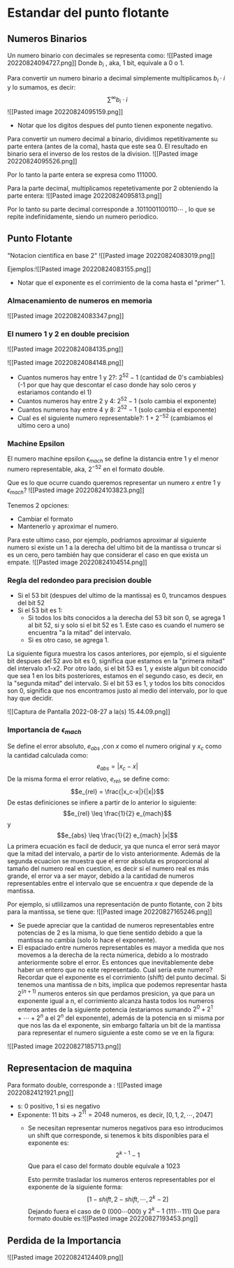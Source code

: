 # Estandar del punto flotante




## Numeros Binarios

Un numero binario con decimales se representa como:
![[Pasted image 20220824094727.png]]
Donde $b_i$ , aka, 1 bit, equivale a 0 o 1.

Para convertir un numero binario a decimal simplemente multiplicamos $b_i \cdot i$ y lo sumamos, es decir:
$$\sum^\infty b_i \cdot i $$
![[Pasted image 20220824095159.png]]

- Notar que los digitos despues del punto tienen exponente negativo.

Para convertir un numero decimal a binario, dividimos repetitivamente su parte entera (antes de la coma), hasta que este sea 0. El resultado en binario sera el inverso de los restos de la division.
![[Pasted image 20220824095526.png]]

Por lo tanto la parte entera se expresa como $111000$.

Para la parte decimal,  multiplicamos repetetivamente por 2 obteniendo la parte entera:
![[Pasted image 20220824095813.png]]

Por lo tanto su parte decimal corresponde a $.1011001100110 \cdots$ , lo que se repite indefinidamente, siendo un numero periodico.

## Punto Flotante
"Notacion cientifica en base 2"
![[Pasted image 20220824083019.png]]


Ejemplos:![[Pasted image 20220824083155.png]]

- Notar que el exponente es el corrimiento de la coma hasta el "primer" 1.



### Almacenamiento de numeros en memoria
![[Pasted image 20220824083347.png]]

### El numero 1 y 2 en double precision

![[Pasted image 20220824084135.png]]

![[Pasted image 20220824084148.png]]


- Cuantos numeros hay entre 1 y 2?: $2^{52}-1$  (cantidad de 0's cambiables) (-1 por que hay que descontar el caso donde hay solo ceros y estariamos contando el 1)
- Cuantos numeros hay entre 2 y 4: $2^{52}-1$  (solo cambia el exponente)
- Cuantos numeros hay entre 4 y 8: $2^{52}-1$  (solo cambia el exponente)
- Cual es el siguiente numero representable?: $1 + 2^{-52}$  (cambiamos el ultimo cero a uno)

### Machine Epsilon

El numero machine epsilon $\epsilon_{mach}$  se define la distancia entre 1 y el menor numero representable, aka, $2^{-52}$ en el formato double. 

Que es lo que ocurre cuando queremos representar un numero $x$ entre 1 y $\epsilon_{mach}$? ![[Pasted image 20220824103823.png]]

Tenemos 2 opciones:
- Cambiar el formato
- Mantenerlo y aproximar el numero.

Para este ultimo caso, por ejemplo, podriamos aproximar al siguiente numero si existe un 1 a la derecha del ultimo bit de la mantissa o truncar si es un cero, pero también hay que considerar el caso en que exista un empate.
![[Pasted image 20220824104514.png]]

### Regla del redondeo para precision double
- Si el 53 bit (despues del ultimo de la mantissa) es 0, truncamos despues del bit 52
- Si el 53 bit es 1:
	-  Si todos los bits conocidos a la derecha del 53 bit son 0, se agrega 1 al bit 52, si y solo si el bit 52 es 1. Este caso es cuando el numero se encuentra "a la mitad" del intervalo.
	- Si es otro caso, se agrega 1.

La siguiente figura muestra los casos anteriores, por ejemplo,  si el siguiente bit despues del 52 avo bit es 0, significa que estamos en la "primera mitad" del intervalo x1-x2.
Por otro lado, si el bit 53 es 1, y existe algun bit conocido que sea 1 en los bits posteriores, estamos en el segundo caso, es decir, en la "segunda mitad" del intervalo.
Si el bit 53 es 1, y todos los bits conocidos son 0, significa que nos encontramos justo al medio del intervalo, por lo que hay que decidir.

![[Captura de Pantalla 2022-08-27 a la(s) 15.44.09.png]]


### Importancia de $\epsilon_{mach}$

Se define el error absoluto, $e_{abs}$ ,con $x$ como el numero original y $x_c$  como la cantidad calculada como: $$e_{abs}=|x_c-x|$$
De la misma forma el error relativo, $e_{rel}$, se define como: $$e_{rel} = \frac{|x_c-x|}{|x|}$$
De estas definiciones se infiere a partir de lo anterior lo siguiente:$$e_{rel} \leq \frac{1}{2} e_{mach}$$
y$$e_{abs} \leq \frac{1}{2} e_{mach} |x|$$
La primera ecuación es facil de deducir, ya que nunca el error será mayor que la mitad del intervalo, a partir de lo visto anteriormente. Además de la segunda ecuacion se muestra que el error absoluta es proporcional al tamaño del numero real en cuestion, es decir si el numero real es más grande, el error va a ser mayor, debido a la cantidad de numeros representables entre el intervalo que se encuentra $x$ que depende de la mantissa.

Por ejemplo, si utlilizamos una representación de punto flotante, con 2 bits para la mantissa, se tiene que:
![[Pasted image 20220827165246.png]]

- Se puede apreciar que la cantidad de numeros representables entre potencias de 2 es la misma, lo que tiene sentido debido a que la mantissa no cambia (solo lo hace el exponente).
- El espaciado entre numeros representables es mayor a medida que nos movemos a la derecha de la recta  númerica, debido a lo mostrado anteriormente sobre el error. Es entonces que inevitablemente debe haber un entero que no este representado.
Cual sería este numero?
Recordar que el exponente es el corrimiento (shift) del punto decimal.  Si tenemos una mantissa de n bits, implica que podemos representar hasta $2^{(n+1)}$  numeros enteros sin que perdamos presicion, ya que para un exponente igual a n, el corrimiento alcanza hasta todos los numeros enteros antes de la siguiente potencia (estariamos sumando $2^0+2^1+\cdots+2^n$ a el $2^n$ del exponente), además de la potencia en si misma por que nos las da el exponente, sin embargo faltaría un bit de la mantissa para representar el numero siguiente a este como se ve en la figura:

![[Pasted image 20220827185713.png]]

## Representacion de maquina

Para formato double, corresponde a :
![[Pasted image 20220824121921.png]]


- s: 0 positivo, 1 si es negativo
- Exponente: 11 bits -> $2^{11} = 2048$ numeros, es decir, $[0,1,2,\cdots, 2047 ]$
	- Se necesitan representar numeros negativos para eso  introducimos un shift que corresponde, si tenemos k bits disponibles para el exponente es:$$2^{k-1}-1$$
		Que para el caso del formato double equivale a $1023$
		
		Esto permite trasladar los numeros enteros representables por el exponente de la siguiente forma: $$[1-shift, 2- shift, \cdots, 2^k-2]$$
		Dejando fuera el caso de 0 ($000\cdots000$) y $2^k-1$ ($111\cdots111$)
		Que para formato double es:![[Pasted image 20220827193453.png]]








## Perdida de la Importancia

![[Pasted image 20220824124409.png]]


